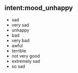 ## intent:mood_unhappy
- sad
- very sad
- unhappy
- bad
- very bad
- awful
- terrible
- not very good
- extremely sad
- so sad

